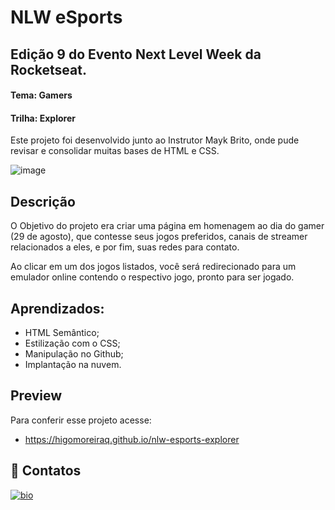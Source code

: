 # NLW eSports
## Edição 9 do Evento Next Level Week da Rocketseat.
#### Tema: Gamers
#### Trilha: Explorer

Este projeto foi desenvolvido junto ao Instrutor Mayk Brito, onde pude revisar e consolidar muitas bases de HTML e CSS.


![image](https://user-images.githubusercontent.com/107502907/191083405-1ea0e518-a725-43e2-a8aa-fd6d2d28c379.png)


## Descrição

O Objetivo do projeto era criar uma página em homenagem ao dia do gamer (29 de agosto), que contesse seus jogos preferidos, canais de streamer relacionados a eles, e por fim, suas redes para contato.

Ao clicar em um dos jogos listados, você será redirecionado para um emulador online contendo o respectivo jogo, pronto para ser jogado.

## Aprendizados:

- HTML Semântico;
- Estilização com o CSS;
- Manipulação no Github;
- Implantação na nuvem.


## Preview

Para conferir esse projeto acesse:

- https://higomoreiraq.github.io/nlw-esports-explorer


## 🔗 Contatos
[![bio](https://img.shields.io/badge/bio_higomoreiraq-9572FC?style=for-the-badge&logo=ko-fi&logoColor=white)](https://higomoreiraq.github.io/Bio-Higo-Moreira/)
